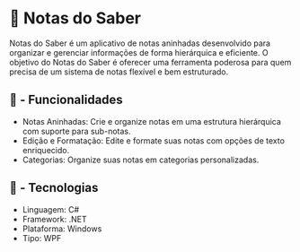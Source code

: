 # 📜 Notas do Saber
Notas do Saber é um aplicativo de notas aninhadas desenvolvido para organizar e gerenciar informações de forma hierárquica e eficiente. O objetivo do Notas do Saber é oferecer uma ferramenta poderosa para quem precisa de um sistema de notas flexível e bem estruturado.

## 📱 - Funcionalidades
- Notas Aninhadas: Crie e organize notas em uma estrutura hierárquica com suporte para sub-notas.
- Edição e Formatação: Edite e formate suas notas com opções de texto enriquecido.
- Categorias: Organize suas notas em categorias personalizadas.

## 🤖 - Tecnologias
- Linguagem: C#
- Framework: .NET
- Plataforma: Windows
- Tipo: WPF
